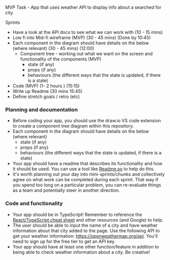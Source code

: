 MVP Task - App that uses weather API to display info about a searched for city

Sprints

- Have a look at the API docs to see what we can work with (10 - 15 mins)
- Low fi into Mid-fi wireframe (MVP) (30 - 45 mins) (Done by 10:45)
- Each component in the diagram should have details on the below (where relevant) (30 - 45 mins) (12:00)
    - Component tree - working out what we want on the screen and functionality of the components (MVP)
        - state (if any)
        - props (if any)
        - behaviours (the different ways that the state is updated, if there is a state)
- Code (MVP) (1- 2 hours ) (15:15)
- Write up Readme (30 mins 15:45)
- Define stretch goals / retro   (etc)





### Planning and documentation

- Before coding your app, you should use the draw.io VS code extension to create a component tree diagram within this repository.
- Each component in the diagram should have details on the below (where relevant)
  - state (if any)
  - props (if any)
  - behaviours (the different ways that the state is updated, if there is a state)
- Your app should have a readme that describes its functionality and how it should be used. You can use a tool like [Readme.so](https://readme.so/editor) to help do this.
- It's worth planning out your day into mini-sprints/chunks and collectively agree on what work can be completed during each sprint. That way if you spend too long on a particular problem, you can re-evaluate things as a team and potentially steer in another direction.

### Code and functionality

- Your app should be in TypeScript! Remember to reference the [React/TypeScript cheat sheet](https://github.com/typescript-cheatsheets/react#reacttypescript-cheatsheets) and other resources (and Google) to help.
- The user should be able to input the name of a city and have weather information about that city added to the page. Use the following API to get your weather information: https://openweathermap.org/api. You'll need to sign up for the free tier to get an API key.
- Your app should have at least one other function/feature in addition to being able to check weather information about a city. Be creative!